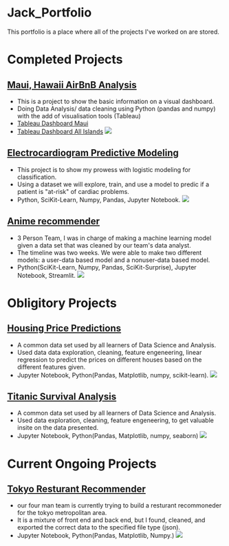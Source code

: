 # Jack_Portfolio
This portfolio is a place where all of the projects I've worked on are stored. 

# Completed Projects
## [Maui, Hawaii AirBnB Analysis](https://github.com/Jack-Merrett/hawaii_airbnb)
- This is a project to show the basic information on a visual dashboard.
- Doing Data Analysis/ data cleaning using Python (pandas and numpy) with the add of visualisation tools (Tableau)
- [Tableau Dashboard Maui](https://public.tableau.com/app/profile/jack.merrett/viz/MauiAirBnBDashboard/Dashboard1#1)
- [Tableau Dashboard All Islands](https://public.tableau.com/authoring/IslandAirBnBOverview/Dashboard1#3)
![](https://i.insider.com/607dbae474da0300181e27fb?width=1000&format=jpeg&auto=webp)

## [Electrocardiogram Predictive Modeling](https://github.com/Jack-Merrett/data-electrocardiograms)
- This project is to show my prowess with logistic modeling for classification.
- Using a dataset we will explore, train, and use a model to predic if a patient is "at-risk" of cardiac problems.
- Python, SciKit-Learn, Numpy, Pandas, Jupyter Notebook.
![](https://redcliffelabs.com/myhealth/wp-content/uploads/2022/08/ecg-test-1200x900.webp)

## [Anime recommender](https://ani-reco.streamlit.app/)
- 3 Person Team, I was in charge of making a machine learning model given a data set that was cleaned by our team's data analyst.
- The timeline was two weeks. We were able to make two different models: a user-data based model and a nonuser-data based model.
- Python(SciKit-Learn, Numpy, Pandas, SciKit-Surprise), Jupyter Notebook, Streamlit. 
![](https://res.cloudinary.com/jerrick/image/upload/v1673103144/63b98728c9895a001ca7cc8d.jpg)


# Obligitory Projects
## [Housing Price Predictions](https://github.com/Jack-Merrett/data-houses-kaggle-competition)
- A common data set used by all learners of Data Science and Analysis.
- Used data data exploration, cleaning, feature engeneering, linear regression to predict the prices on different houses based on the different features given.
- Jupyter Notebook, Python(Pandas, Matplotlib, numpy, scikit-learn).
![](https://raw.githubusercontent.com/Masterx-AI/Project_Housing_Price_Prediction_/main/hs.jpg)

## [Titanic Survival Analysis](https://github.com/Jack-Merrett/data-titanic_disaster)
- A common data set used by all learners of Data Science and Analysis.
- Used data exploration, cleaning, feature engeneering, to get valuable insite on the data presented. 
- Jupyter Notebook, Python(Pandas, Matplotlib, numpy, seaborn)
![](https://www.nyckel.com/blog/images/2021/titanic-kaggle-hero.jpg) 



## 
# Current Ongoing Projects
## [Tokyo Resturant Recommender](https://github.com/Wolfinbarger/OniGiri)
- our four man team is currently trying to build a resturant recommoneder for the tokyo metropolitan area.
- It is a mixture of front end and back end, but I found, cleaned, and exported the correct data to the specified file type (json).
- Jupyter Notebook, Python(Pandas, Matplotlib, Numpy.)
![](https://cdn.cheapoguides.com/wp-content/uploads/sites/2/2020/05/akihabara-iStock-484915982-1024x683.jpg)
